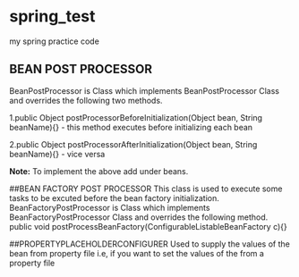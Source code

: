 # spring_test
my spring practice code

## BEAN POST PROCESSOR 
BeanPostProcessor is Class which implements BeanPostProcessor Class and overrides the following two methods.

1.public Object postProcessorBeforeInitialization(Object bean, String beanName){} - this method executes before initializing each bean

2.public Object postProcessorAfterInitialization(Object bean, String beanName){} - vice versa

**Note:** To implement the above add <bean class="package.TheClassThatImplementBeanPostProcessor"/> under beans.


##BEAN FACTORY POST PROCESSOR
This class is used to execute some tasks to be excuted before the bean factory initialization.
BeanFactoryPostProcessor is Class which implements BeanFactoryPostProcessor Class and overrides the following method.
public void postProcessBeanFactory(ConfigurableListableBeanFactory c){}


##PROPERTYPLACEHOLDERCONFIGURER
Used to supply the values of the bean from property file
i.e, if you want to set the values of the from a property file


